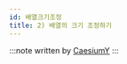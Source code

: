 ```yaml
---
id: 배열크기조정
title: 2) 배열의 크기 조정하기
---
```


:::note
written by [CaesiumY](https://github.com/CaesiumY)
:::